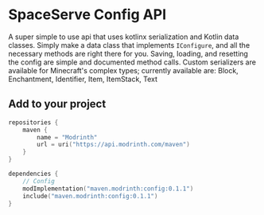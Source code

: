 # SpaceServe Config API

A super simple to use api that uses kotlinx serialization and Kotlin data classes. Simply make a data class that
implements `IConfigure`, and all the necessary methods are right there for you. Saving, loading, and resetting the 
config are simple and documented method calls. Custom serializers are available for Minecraft's complex types; currently
available are: Block, Enchantment, Identifier, Item, ItemStack, Text

## Add to your project
```kotlin
repositories {
    maven {
        name = "Modrinth"
        url = uri("https://api.modrinth.com/maven")
    }
}

dependencies {
    // Config
    modImplementation("maven.modrinth:config:0.1.1")
    include("maven.modrinth:config:0.1.1")
}
```
